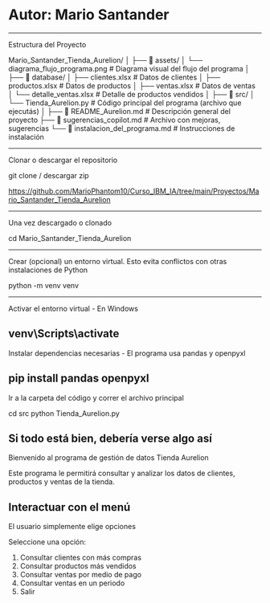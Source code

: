 # Autor: Mario Santander

---
Estructura del Proyecto

Mario_Santander_Tienda_Aurelion/
│
├── 📁 assets/
│ └── diagrama_flujo_programa.png # Diagrama visual del flujo del programa
│
├── 📁 database/
│ ├── clientes.xlsx # Datos de clientes
│ ├── productos.xlsx # Datos de productos
│ ├── ventas.xlsx # Datos de ventas
│ └── detalle_ventas.xlsx # Detalle de productos vendidos
│
├── 📁 src/
│ └── Tienda_Aurelion.py # Código principal del programa (archivo que ejecutás)
│
├── 📄 README_Aurelion.md # Descripción general del proyecto
├── 📄 sugerencias_copilot.md # Archivo con mejoras, sugerencias
└── 📄 instalacion_del_programa.md # Instrucciones de instalación

---

Clonar o descargar el repositorio

git clone / descargar zip

https://github.com/MarioPhantom10/Curso_IBM_IA/tree/main/Proyectos/Mario_Santander_Tienda_Aurelion

---
Una vez descargado o clonado

cd Mario_Santander_Tienda_Aurelion

---
Crear (opcional) un entorno virtual. Esto evita conflictos con otras instalaciones de Python

python -m venv venv

---
Activar el entorno virtual - En Windows

venv\Scripts\activate
---

Instalar dependencias necesarias - El programa usa pandas y openpyxl

pip install pandas openpyxl
---

Ir a la carpeta del código y correr el archivo principal

cd src
python Tienda_Aurelion.py

## Si todo está bien, debería verse algo así

 Bienvenido al programa de gestión de datos
           Tienda Aurelion

Este programa le permitirá consultar y analizar
los datos de clientes, productos y ventas de la tienda.

## Interactuar con el menú

El usuario simplemente elige opciones

Seleccione una opción:

1. Consultar clientes con más compras
2. Consultar productos más vendidos
3. Consultar ventas por medio de pago
4. Consultar ventas en un periodo
5. Salir
